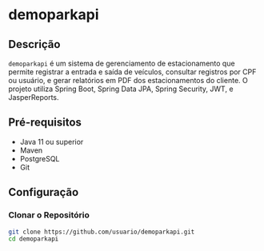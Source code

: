 # demoparkapi

## Descrição

`demoparkapi` é um sistema de gerenciamento de estacionamento que permite registrar a entrada e saída de veículos, consultar registros por CPF ou usuário, e gerar relatórios em PDF dos estacionamentos do cliente. O projeto utiliza Spring Boot, Spring Data JPA, Spring Security, JWT, e JasperReports.

## Pré-requisitos

- Java 11 ou superior
- Maven
- PostgreSQL
- Git

## Configuração

### Clonar o Repositório

```bash
git clone https://github.com/usuario/demoparkapi.git
cd demoparkapi
